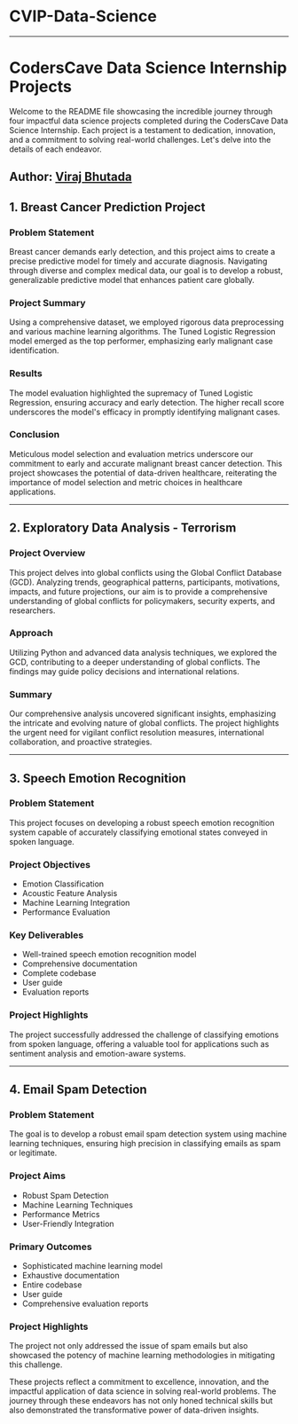 # CVIP-Data-Science

---

# CodersCave Data Science Internship Projects

Welcome to the README file showcasing the incredible journey through four impactful data science projects completed during the CodersCave Data Science Internship. Each project is a testament to dedication, innovation, and a commitment to solving real-world challenges. Let's delve into the details of each endeavor.

## Author: [Viraj Bhutada](https://www.linkedin.com/in/viraj-bhutada-a172b027a/)

## 1. Breast Cancer Prediction Project

### Problem Statement
Breast cancer demands early detection, and this project aims to create a precise predictive model for timely and accurate diagnosis. Navigating through diverse and complex medical data, our goal is to develop a robust, generalizable predictive model that enhances patient care globally.

### Project Summary
Using a comprehensive dataset, we employed rigorous data preprocessing and various machine learning algorithms. The Tuned Logistic Regression model emerged as the top performer, emphasizing early malignant case identification.

### Results
The model evaluation highlighted the supremacy of Tuned Logistic Regression, ensuring accuracy and early detection. The higher recall score underscores the model's efficacy in promptly identifying malignant cases.

### Conclusion
Meticulous model selection and evaluation metrics underscore our commitment to early and accurate malignant breast cancer detection. This project showcases the potential of data-driven healthcare, reiterating the importance of model selection and metric choices in healthcare applications.

---

## 2. Exploratory Data Analysis - Terrorism

### Project Overview
This project delves into global conflicts using the Global Conflict Database (GCD). Analyzing trends, geographical patterns, participants, motivations, impacts, and future projections, our aim is to provide a comprehensive understanding of global conflicts for policymakers, security experts, and researchers.

### Approach
Utilizing Python and advanced data analysis techniques, we explored the GCD, contributing to a deeper understanding of global conflicts. The findings may guide policy decisions and international relations.

### Summary
Our comprehensive analysis uncovered significant insights, emphasizing the intricate and evolving nature of global conflicts. The project highlights the urgent need for vigilant conflict resolution measures, international collaboration, and proactive strategies.

---

## 3. Speech Emotion Recognition

### Problem Statement
This project focuses on developing a robust speech emotion recognition system capable of accurately classifying emotional states conveyed in spoken language.

### Project Objectives
- Emotion Classification
- Acoustic Feature Analysis
- Machine Learning Integration
- Performance Evaluation

### Key Deliverables
- Well-trained speech emotion recognition model
- Comprehensive documentation
- Complete codebase
- User guide
- Evaluation reports

### Project Highlights
The project successfully addressed the challenge of classifying emotions from spoken language, offering a valuable tool for applications such as sentiment analysis and emotion-aware systems.

---

## 4. Email Spam Detection

### Problem Statement
The goal is to develop a robust email spam detection system using machine learning techniques, ensuring high precision in classifying emails as spam or legitimate.

### Project Aims
- Robust Spam Detection
- Machine Learning Techniques
- Performance Metrics
- User-Friendly Integration

### Primary Outcomes
- Sophisticated machine learning model
- Exhaustive documentation
- Entire codebase
- User guide
- Comprehensive evaluation reports

### Project Highlights
The project not only addressed the issue of spam emails but also showcased the potency of machine learning methodologies in mitigating this challenge.

These projects reflect a commitment to excellence, innovation, and the impactful application of data science in solving real-world problems. The journey through these endeavors has not only honed technical skills but also demonstrated the transformative power of data-driven insights.
